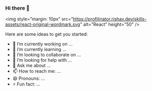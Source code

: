 ### Hi there 👋

<img style=”margin: 10px” src=”https://profilinator.rishav.dev/skills-assets/react-original-wordmark.svg" alt=”React” height=”50" />

Here are some ideas to get you started:

- 🔭 I’m currently working on ...
- 🌱 I’m currently learning ...
- 👯 I’m looking to collaborate on ...
- 🤔 I’m looking for help with ...
- 💬 Ask me about ...
- 📫 How to reach me: ...
- 😄 Pronouns: ...
- ⚡ Fun fact: ...

